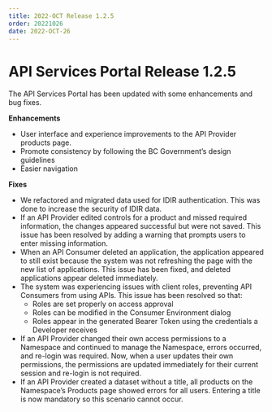```yaml
---
title: 2022-OCT Release 1.2.5
order: 20221026
date: 2022-OCT-26
---
```


# API Services Portal Release 1.2.5

The API Services Portal has been updated with some enhancements and bug fixes.

**Enhancements**

-   User interface and experience improvements to the API Provider products page.
-   Promote consistency by following the BC Government’s design guidelines
-   Easier navigation
    

**Fixes**

-   We refactored and migrated data used for IDIR authentication. This was done to increase the security of IDIR data.
-   If an API Provider  edited controls for a product and missed required information, the changes appeared  successful but were not saved.  This issue has been resolved by adding a warning that prompts users to enter missing information.
-   When an API Consumer deleted an application, the application appeared to still exist because the system was  not refreshing the page with the new list of applications.  This issue has been fixed, and deleted applications appear deleted immediately.
-   The system was experiencing issues with client roles, preventing API Consumers from using APIs. This issue has been resolved so that:
	- Roles are set properly on access approval
	- Roles can be modified in the Consumer Environment dialog
	- Roles appear in the generated Bearer Token using the credentials a Developer receives
-   If an API Provider changed their own access permissions to a Namespace  and continued to manage the Namespace, errors occurred, and re-login was required. Now, when a user updates their own permissions, the permissions are updated immediately for their current session and re-login is not required.
-   If an API Provider created a dataset without a title, all products on the Namespace’s  Products page  showed errors for all users.  Entering a title is now mandatory so this scenario cannot occur.
